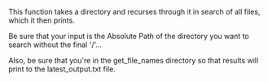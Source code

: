 
This function takes a directory and recurses through it in search of all files, which it then prints.  

Be sure that your input is the Absolute Path of the directory you want to search without the final '/'...

Also, be sure that you're in the get_file_names directory so that results will print to the latest_output.txt file.